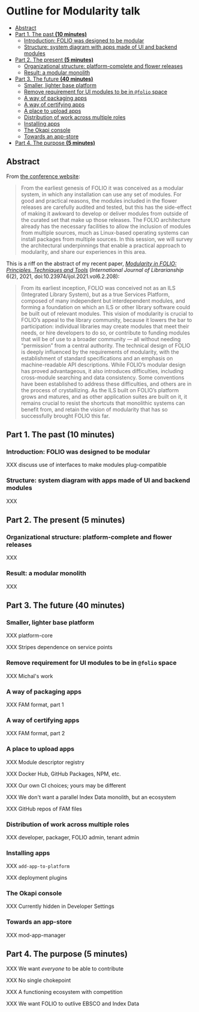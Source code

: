 # Outline for Modularity talk

<!-- md2toc -l 2 modularity-outline.md -->
* [Abstract](#abstract)
* [Part 1. The past **(10 minutes)**](#part-1-the-past-10-minutes)
    * [Introduction: FOLIO was designed to be modular](#introduction-folio-was-designed-to-be-modular)
    * [Structure: system diagram with apps made of UI and backend modules](#structure-system-diagram-with-apps-made-of-ui-and-backend-modules)
* [Part 2. The present **(5 minutes)**](#part-2-the-present-5-minutes)
    * [Organizational structure: platform-complete and flower releases](#organizational-structure-platform-complete-and-flower-releases)
    * [Result: a modular monolith](#result-a-modular-monolith)
* [Part 3. The future **(40 minutes)**](#part-3-the-future-40-minutes)
    * [Smaller, lighter base platform](#smaller-lighter-base-platform)
    * [Remove requirement for UI modules to be in `@folio` space](#remove-requirement-for-ui-modules-to-be-in-folio-space)
    * [A way of packaging apps](#a-way-of-packaging-apps)
    * [A way of certifying apps](#a-way-of-certifying-apps)
    * [A place to upload apps](#a-place-to-upload-apps)
    * [Distribution of work across multiple roles](#distribution-of-work-across-multiple-roles)
    * [Installing apps](#installing-apps)
    * [The Okapi console](#the-okapi-console)
    * [Towards an app-store](#towards-an-app-store)
* [Part 4. The purpose **(5 minutes)**](#part-4-the-purpose-5-minutes)


## Abstract

From [the conference website](https://wolfcon2022.sched.com/event/14ANV/folio-modularity-in-practice-seamless-deployment-of-modules-from-multiple-sources):

> From the earliest genesis of FOLIO it was conceived as a modular system, in which any installation can use any set of modules. For good and practical reasons, the modules included in the flower releases are carefully audited and tested, but this has the side-effect of making it awkward to develop or deliver modules from outside of the curated set that make up those releases. The FOLIO architecture already has the necessary facilities to allow the inclusion of modules from multiple sources, much as Linux-based operating systems can install packages from multiple sources. In this session, we will survey the architectural underpinnings that enable a practical approach to modularity, and share our experiences in this area.

This is a riff on the abstract of my recent paper, [_Modularity in FOLIO: Principles, Techniques and Tools_](https://journal.calaijol.org/index.php/ijol/article/view/208) (_International Journal of Librarianship_ 6(2), 2021, doi:10.23974/ijol.2021.vol6.2.208):

> From its earliest inception, FOLIO was conceived not as an ILS (Integrated Library System), but as a true Services Platform, composed of many independent but interdependent modules, and forming a foundation on which an ILS or other library software could be built out of relevant modules. This vision of modularity is crucial to FOLIO’s appeal to the library community, because it lowers the bar to participation: individual libraries may create modules that meet their needs, or hire developers to do so, or contribute to funding modules that will be of use to a broader community — all without needing “permission” from a central authority. The technical design of FOLIO is deeply influenced by the requirements of modularity, with the establishment of standard specifications and an emphasis on machine-readable API descriptions. While FOLIO’s modular design has proved advantageous, it also introduces difficulties, including cross-module searching and data consistency. Some conventions have been established to address these difficulties, and others are in the process of crystallizing. As the ILS built on FOLIO’s platform grows and matures, and as other application suites are built on it, it remains crucial to resist the shortcuts that monolithic systems can benefit from, and retain the vision of modularity that has so successfully brought FOLIO this far.



## Part 1. The past **(10 minutes)**


### Introduction: FOLIO was designed to be modular

XXX discuss use of interfaces to make modules plug-compatible


### Structure: system diagram with apps made of UI and backend modules

XXX



## Part 2. The present **(5 minutes)**


### Organizational structure: platform-complete and flower releases

XXX


### Result: a modular monolith

XXX



## Part 3. The future **(40 minutes)**


### Smaller, lighter base platform

XXX platform-core

XXX Stripes dependence on service points


### Remove requirement for UI modules to be in `@folio` space

XXX Michal's work


### A way of packaging apps

XXX FAM format, part 1


### A way of certifying apps

XXX FAM format, part 2


### A place to upload apps

XXX Module descriptor registry

XXX Docker Hub, GitHub Packages, NPM, etc.

XXX Our own CI choices; yours may be different

XXX We don't want a parallel Index Data monolith, but an ecosystem

XXX GitHub repos of FAM files


### Distribution of work across multiple roles

XXX developer, packager, FOLIO admin, tenant admin


### Installing apps

XXX `add-app-to-platform`

XXX deployment plugins


### The Okapi console

XXX Currently hidden in Developer Settings


### Towards an app-store

XXX mod-app-manager



## Part 4. The purpose **(5 minutes)**

XXX We want _everyone_ to be able to contribute

XXX No single chokepoint

XXX A functioning ecosystem with competition

XXX We want FOLIO to outlive EBSCO and Index Data



